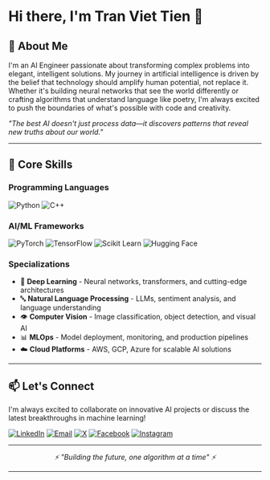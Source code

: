 # Hi there, I'm Tran Viet Tien 👋

## 👋 About Me

I'm an AI Engineer passionate about transforming complex problems into elegant, intelligent solutions. My journey in artificial intelligence is driven by the belief that technology should amplify human potential, not replace it. Whether it's building neural networks that see the world differently or crafting algorithms that understand language like poetry, I'm always excited to push the boundaries of what's possible with code and creativity.

*"The best AI doesn't just process data—it discovers patterns that reveal new truths about our world."*

---

## 💼 Core Skills

### **Programming Languages**
![Python](https://img.shields.io/badge/Python-3776AB?style=flat-square&logo=python&logoColor=white)
![C++](https://img.shields.io/badge/C++-00599C?style=flat-square&logo=c%2B%2B&logoColor=white)



### **AI/ML Frameworks**
![PyTorch](https://img.shields.io/badge/PyTorch-EE4C2C?style=flat-square&logo=pytorch&logoColor=white)
![TensorFlow](https://img.shields.io/badge/TensorFlow-FF6F00?style=flat-square&logo=tensorflow&logoColor=white)
![Scikit Learn](https://img.shields.io/badge/Scikit_Learn-F7931E?style=flat-square&logo=scikit-learn&logoColor=white)
![Hugging Face](https://img.shields.io/badge/🤗_Hugging_Face-FFD21E?style=flat-square)

### **Specializations**
- 🧠 **Deep Learning** - Neural networks, transformers, and cutting-edge architectures
- 🔤 **Natural Language Processing** - LLMs, sentiment analysis, and language understanding
- 👁️ **Computer Vision** - Image classification, object detection, and visual AI
- 📊 **MLOps** - Model deployment, monitoring, and production pipelines
- ☁️ **Cloud Platforms** - AWS, GCP, Azure for scalable AI solutions

---

## 📫 Let's Connect

I'm always excited to collaborate on innovative AI projects or discuss the latest breakthroughs in machine learning!

[![LinkedIn](https://img.shields.io/badge/LinkedIn-0077B5?style=for-the-badge&logo=linkedin&logoColor=white)](https://linkedin.com/in/vtea)
[![Email](https://img.shields.io/badge/Email-D14836?style=for-the-badge&logo=gmail&logoColor=white)](mailto:tranviettien1012@gmail.com)
[![X](https://img.shields.io/badge/X-000000?style=for-the-badge&logo=x&logoColor=white)](https://x.com/teaa1012)
[![Facebook](https://img.shields.io/badge/Facebook-1877F2?style=for-the-badge&logo=facebook&logoColor=white)](https://facebook.com/vteaa1012)
[![Instagram](https://img.shields.io/badge/Instagram-E4405F?style=for-the-badge&logo=instagram&logoColor=white)](https://www.instagram.com/tranviettien1012_/)

---


<div align="center">
  <i>⚡ "Building the future, one algorithm at a time" ⚡</i>
</div>

---
